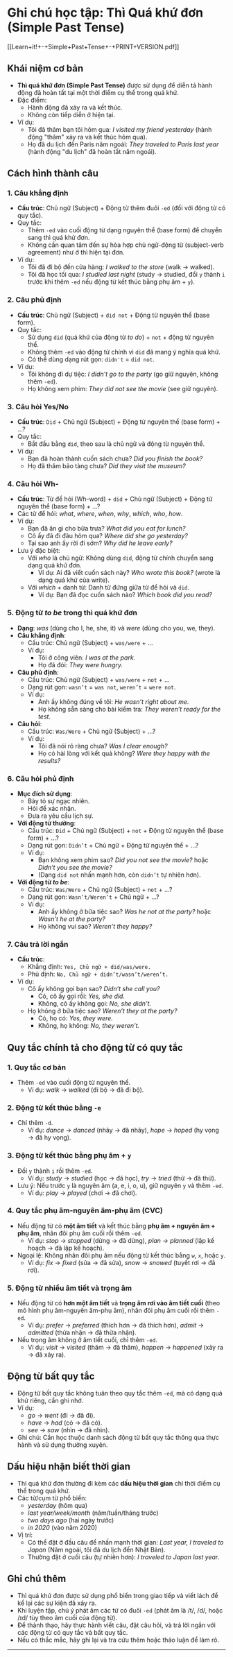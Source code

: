 # Ghi chú học tập: Thì Quá khứ đơn (Simple Past Tense)

[[Learn+it!+-+Simple+Past+Tense+-+PRINT+VERSION.pdf]]
## Khái niệm cơ bản

- **Thì quá khứ đơn (Simple Past Tense)** được sử dụng để diễn tả hành động đã hoàn tất tại một thời điểm cụ thể trong quá khứ.
- Đặc điểm:
  - Hành động đã xảy ra và kết thúc.
  - Không còn tiếp diễn ở hiện tại.
- Ví dụ:
  - Tôi đã thăm bạn tôi hôm qua: *I visited my friend yesterday* (hành động "thăm" xảy ra và kết thúc hôm qua).
  - Họ đã du lịch đến Paris năm ngoái: *They traveled to Paris last year* (hành động "du lịch" đã hoàn tất năm ngoái).

## Cách hình thành câu

### 1. Câu khẳng định
- **Cấu trúc**: Chủ ngữ (Subject) + Động từ thêm đuôi `-ed` (đối với động từ có quy tắc).
- Quy tắc:
  - Thêm `-ed` vào cuối động từ dạng nguyên thể (base form) để chuyển sang thì quá khứ đơn.
  - Không cần quan tâm đến sự hòa hợp chủ ngữ-động từ (subject-verb agreement) như ở thì hiện tại đơn.
- Ví dụ:
  - Tôi đã đi bộ đến cửa hàng: *I walked to the store* (walk → walked).
  - Tôi đã học tối qua: *I studied last night* (study → studied, đổi `y` thành `i` trước khi thêm `-ed` nếu động từ kết thúc bằng phụ âm + `y`).

### 2. Câu phủ định
- **Cấu trúc**: Chủ ngữ (Subject) + `did not` + Động từ nguyên thể (base form).
- Quy tắc:
  - Sử dụng `did` (quá khứ của động từ *to do*) + `not` + động từ nguyên thể.
  - Không thêm `-ed` vào động từ chính vì `did` đã mang ý nghĩa quá khứ.
  - Có thể dùng dạng rút gọn: `didn't` = `did not`.
- Ví dụ:
  - Tôi không đi dự tiệc: *I didn’t go to the party* (go giữ nguyên, không thêm `-ed`).
  - Họ không xem phim: *They did not see the movie* (see giữ nguyên).

### 3. Câu hỏi Yes/No
- **Cấu trúc**: `Did` + Chủ ngữ (Subject) + Động từ nguyên thể (base form) + ...?
- Quy tắc:
  - Bắt đầu bằng `did`, theo sau là chủ ngữ và động từ nguyên thể.
- Ví dụ:
  - Bạn đã hoàn thành cuốn sách chưa? *Did you finish the book?*
  - Họ đã thăm bảo tàng chưa? *Did they visit the museum?*

### 4. Câu hỏi Wh-
- **Cấu trúc**: Từ để hỏi (Wh-word) + `did` + Chủ ngữ (Subject) + Động từ nguyên thể (base form) + ...?
- Các từ để hỏi: *what*, *where*, *when*, *why*, *which*, *who*, *how*.
- Ví dụ:
  - Bạn đã ăn gì cho bữa trưa? *What did you eat for lunch?*
  - Cô ấy đã đi đâu hôm qua? *Where did she go yesterday?*
  - Tại sao anh ấy rời đi sớm? *Why did he leave early?*
- Lưu ý đặc biệt:
  - Với *who* là chủ ngữ: Không dùng `did`, động từ chính chuyển sang dạng quá khứ đơn.
    - Ví dụ: Ai đã viết cuốn sách này? *Who wrote this book?* (wrote là dạng quá khứ của write).
  - Với *which* + danh từ: Danh từ đứng giữa từ để hỏi và `did`.
    - Ví dụ: Bạn đã đọc cuốn sách nào? *Which book did you read?*

### 5. Động từ *to be* trong thì quá khứ đơn
- **Dạng**: *was* (dùng cho I, he, she, it) và *were* (dùng cho you, we, they).
- **Câu khẳng định**:
  - Cấu trúc: Chủ ngữ (Subject) + `was/were` + ...
  - Ví dụ:
    - Tôi ở công viên: *I was at the park.*
    - Họ đã đói: *They were hungry.*
- **Câu phủ định**:
  - Cấu trúc: Chủ ngữ (Subject) + `was/were` + `not` + ...
  - Dạng rút gọn: `wasn’t` = `was not`, `weren’t` = `were not`.
  - Ví dụ:
    - Anh ấy không đúng về tôi: *He wasn’t right about me.*
    - Họ không sẵn sàng cho bài kiểm tra: *They weren’t ready for the test.*
- **Câu hỏi**:
  - Cấu trúc: `Was/Were` + Chủ ngữ (Subject) + ...?
  - Ví dụ:
    - Tôi đã nói rõ ràng chưa? *Was I clear enough?*
    - Họ có hài lòng với kết quả không? *Were they happy with the results?*

### 6. Câu hỏi phủ định
- **Mục đích sử dụng**:
  - Bày tỏ sự ngạc nhiên.
  - Hỏi để xác nhận.
  - Đưa ra yêu cầu lịch sự.
- **Với động từ thường**:
  - Cấu trúc: `Did` + Chủ ngữ (Subject) + `not` + Động từ nguyên thể (base form) + ...?
  - Dạng rút gọn: `Didn’t` + Chủ ngữ + Động từ nguyên thể + ...?
  - Ví dụ:
    - Bạn không xem phim sao? *Did you not see the movie?* hoặc *Didn’t you see the movie?*
    - (Dạng `did not` nhấn mạnh hơn, còn `didn’t` tự nhiên hơn).
- **Với động từ *to be***:
  - Cấu trúc: `Was/Were` + Chủ ngữ (Subject) + `not` + ...?
  - Dạng rút gọn: `Wasn’t/Weren’t` + Chủ ngữ + ...?
  - Ví dụ:
    - Anh ấy không ở bữa tiệc sao? *Was he not at the party?* hoặc *Wasn’t he at the party?*
    - Họ không vui sao? *Weren’t they happy?*

### 7. Câu trả lời ngắn
- **Cấu trúc**:
  - Khẳng định: `Yes, Chủ ngữ + did/was/were.`
  - Phủ định: `No, Chủ ngữ + didn’t/wasn’t/weren’t.`
- Ví dụ:
  - Cô ấy không gọi bạn sao? *Didn’t she call you?*
    - Có, cô ấy gọi rồi: *Yes, she did.*
    - Không, cô ấy không gọi: *No, she didn’t.*
  - Họ không ở bữa tiệc sao? *Weren’t they at the party?*
    - Có, họ có: *Yes, they were.*
    - Không, họ không: *No, they weren’t.*

## Quy tắc chính tả cho động từ có quy tắc

### 1. Quy tắc cơ bản
- Thêm `-ed` vào cuối động từ nguyên thể.
  - Ví dụ: *walk* → *walked* (đi bộ → đã đi bộ).

### 2. Động từ kết thúc bằng `-e`
- Chỉ thêm `-d`.
  - Ví dụ: *dance* → *danced* (nhảy → đã nhảy), *hope* → *hoped* (hy vọng → đã hy vọng).

### 3. Động từ kết thúc bằng phụ âm + `y`
- Đổi `y` thành `i` rồi thêm `-ed`.
  - Ví dụ: *study* → *studied* (học → đã học), *try* → *tried* (thử → đã thử).
- Lưu ý: Nếu trước `y` là nguyên âm (a, e, i, o, u), giữ nguyên `y` và thêm `-ed`.
  - Ví dụ: *play* → *played* (chơi → đã chơi).

### 4. Quy tắc phụ âm-nguyên âm-phụ âm (CVC)
- Nếu động từ có **một âm tiết** và kết thúc bằng **phụ âm + nguyên âm + phụ âm**, nhân đôi phụ âm cuối rồi thêm `-ed`.
  - Ví dụ: *stop* → *stopped* (dừng → đã dừng), *plan* → *planned* (lập kế hoạch → đã lập kế hoạch).
- Ngoại lệ: Không nhân đôi phụ âm nếu động từ kết thúc bằng `w`, `x`, hoặc `y`.
  - Ví dụ: *fix* → *fixed* (sửa → đã sửa), *snow* → *snowed* (tuyết rơi → đã rơi).

### 5. Động từ nhiều âm tiết và trọng âm
- Nếu động từ có **hơn một âm tiết** và **trọng âm rơi vào âm tiết cuối** (theo mô hình phụ âm-nguyên âm-phụ âm), nhân đôi phụ âm cuối rồi thêm `-ed`.
  - Ví dụ: *prefer* → *preferred* (thích hơn → đã thích hơn), *admit* → *admitted* (thừa nhận → đã thừa nhận).
- Nếu trọng âm không ở âm tiết cuối, chỉ thêm `-ed`.
  - Ví dụ: *visit* → *visited* (thăm → đã thăm), *happen* → *happened* (xảy ra → đã xảy ra).

## Động từ bất quy tắc
- Động từ bất quy tắc không tuân theo quy tắc thêm `-ed`, mà có dạng quá khứ riêng, cần ghi nhớ.
- Ví dụ:
  - *go* → *went* (đi → đã đi).
  - *have* → *had* (có → đã có).
  - *see* → *saw* (nhìn → đã nhìn).
- Ghi chú: Cần học thuộc danh sách động từ bất quy tắc thông qua thực hành và sử dụng thường xuyên.

## Dấu hiệu nhận biết thời gian
- Thì quá khứ đơn thường đi kèm các **dấu hiệu thời gian** chỉ thời điểm cụ thể trong quá khứ.
- Các từ/cụm từ phổ biến:
  - *yesterday* (hôm qua)
  - *last year/week/month* (năm/tuần/tháng trước)
  - *two days ago* (hai ngày trước)
  - *in 2020* (vào năm 2020)
- Vị trí:
  - Có thể đặt ở đầu câu để nhấn mạnh thời gian: *Last year, I traveled to Japan* (Năm ngoái, tôi đã du lịch đến Nhật Bản).
  - Thường đặt ở cuối câu (tự nhiên hơn): *I traveled to Japan last year*.

## Ghi chú thêm
- Thì quá khứ đơn được sử dụng phổ biến trong giao tiếp và viết lách để kể lại các sự kiện đã xảy ra.
- Khi luyện tập, chú ý phát âm các từ có đuôi `-ed` (phát âm là /t/, /d/, hoặc /ɪd/ tùy theo âm cuối của động từ).
- Để thành thạo, hãy thực hành viết câu, đặt câu hỏi, và trả lời ngắn với các động từ có quy tắc và bất quy tắc.
- Nếu có thắc mắc, hãy ghi lại và tra cứu thêm hoặc thảo luận để làm rõ.

---
